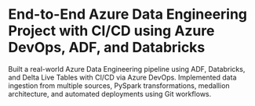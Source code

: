 # End-to-End Azure Data Engineering Project with CI/CD using Azure DevOps, ADF, and Databricks
Built a real-world Azure Data Engineering pipeline using ADF, Databricks, and Delta Live Tables with CI/CD via Azure DevOps. Implemented data ingestion from multiple sources, PySpark transformations, medallion architecture, and automated deployments using Git workflows.
